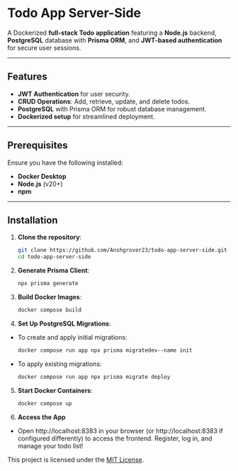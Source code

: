 # Todo App Server-Side

A Dockerized **full-stack Todo application** featuring a **Node.js** backend, **PostgreSQL** database with **Prisma ORM**, and **JWT-based authentication** for secure user sessions.

---

## Features

- **JWT Authentication** for user security.
- **CRUD Operations**: Add, retrieve, update, and delete todos.
- **PostgreSQL** with Prisma ORM for robust database management.
- **Dockerized setup** for streamlined deployment.

---

## Prerequisites

Ensure you have the following installed:

- **Docker Desktop**
- **Node.js** (v20+)
- **npm**

---

## Installation

1. **Clone the repository**:
   ```bash
   git clone https://github.com/Anshgrover23/todo-app-server-side.git
   cd todo-app-server-side
   ```

2. **Generate Prisma Client**:
   ```bash
   npx prisma generate
   ```

2. **Build Docker Images**:
   ```bash
   docker compose build
   ```

4. **Set Up PostgreSQL Migrations**:
- To create and apply initial migrations:

   ```bash
   docker compose run app npx prisma migratedev--name init
   ```
- To apply existing migrations:

   ```bash
   docker compose run app npx prisma migrate deploy
   ```

5. **Start Docker Containers**:
   ```bash
   docker compose up
   ```

6. **Access the App**

- Open http://localhost:8383 in your browser (or http://localhost:8383 if configured differently) to access the frontend. Register, log in, and manage your todo list!




This project is licensed under the [MIT License](license.md).
